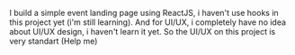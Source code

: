 I build a simple event landing page using ReactJS, i haven't use hooks in this project yet (i'm still learning).
And for UI/UX, i completely have no idea about UI/UX design, i haven't learn it yet. So the UI/UX on this project is very standart (Help me)
